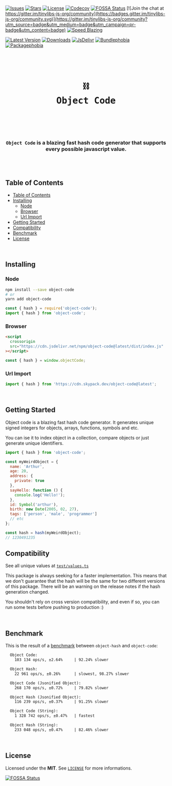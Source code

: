 <br />

[![Issues](https://img.shields.io/github/issues/arthurfiorette/tinylibs?logo=github&label=Issues)](https://github.com/arthurfiorette/tinylibs/issues)
[![Stars](https://img.shields.io/github/stars/arthurfiorette/tinylibs?logo=github&label=Stars)](https://github.com/arthurfiorette/tinylibs/stargazers)
[![License](https://img.shields.io/github/license/arthurfiorette/tinylibs?logo=githu&label=License)](https://github.com/arthurfiorette/tinylibs/blob/main/LICENSE)
[![Codecov](https://codecov.io/gh/arthurfiorette/tinylibs/branch/main/graph/badge.svg?token=ML0KGCU0VM)](https://codecov.io/gh/arthurfiorette/tinylibs)
[![FOSSA Status](https://app.fossa.com/api/projects/git%2Bgithub.com%2Farthurfiorette%2Ftinylibs.svg?type=shield)](https://app.fossa.com/projects/git%2Bgithub.com%2Farthurfiorette%2Ftinylibs?ref=badge_shield)
[![Join the chat at https://gitter.im/tinylibs-js-org/community](https://badges.gitter.im/tinylibs-js-org/community.svg)](https://gitter.im/tinylibs-js-org/community?utm_source=badge&utm_medium=badge&utm_campaign=pr-badge&utm_content=badge)
[![Speed Blazing](https://img.shields.io/badge/speed-blazing%20%F0%9F%94%A5-brightgreen.svg)](https://twitter.com/acdlite/status/974390255393505280)

[![Latest Version](https://img.shields.io/npm/v/object-code)](https://www.npmjs.com/package/object-code)
[![Downloads](https://img.shields.io/npm/dw/object-code)](https://www.npmjs.com/package/object-code)
[![JsDelivr](https://data.jsdelivr.com/v1/package/npm/object-code/badge?style=rounded)](https://www.jsdelivr.com/package/npm/object-code)
[![Bundlephobia](https://img.shields.io/bundlephobia/minzip/object-code/latest?style=flat)](https://bundlephobia.com/package/object-code@latest)
[![Packagephobia](https://packagephobia.com/badge?p=object-code@latest)](https://packagephobia.com/result?p=object-code@latest)

<br />

<div align="center">
  <pre>
  <h1>⛓️<br />Object Code</h1>
  </pre>
  <br />
</div>

<h3 align="center">
  <code>Object Code</code> is a blazing fast hash code generator that supports every possible javascript value.
  <br />
  <br />
</h3>

<br />

## Table of Contents

- [Table of Contents](#table-of-contents)
- [Installing](#installing)
  - [Node](#node)
  - [Browser](#browser)
  - [Url Import](#url-import)
- [Getting Started](#getting-started)
- [Compatibility](#compatibility)
- [Benchmark](#benchmark)
- [License](#license)

<br />

## Installing

### Node

```sh
npm install --save object-code
# or
yarn add object-code
```

```js
const { hash } = require('object-code');
import { hash } from 'object-code';
```

### Browser

```html
<script
  crossorigin
  src="https://cdn.jsdelivr.net/npm/object-code@latest/dist/index.js"
></script>
```

```js
const { hash } = window.objectCode;
```

### Url Import

```ts
import { hash } from 'https://cdn.skypack.dev/object-code@latest';
```

<br />

## Getting Started

Object code is a blazing fast hash code generator. It generates unique signed integers for
objects, arrays, functions, symbols and etc.

You can ise it to index object in a collection, compare objects or just generate unique
identifiers.

```js
import { hash } from 'object-code';

const myWeirdObject = {
  name: 'Arthur',
  age: 20,
  address: {
    private: true
  },
  sayHello: function () {
    console.log('Hello!');
  },
  id: Symbol('arthur'),
  birth: new Date(2005, 02, 27),
  tags: ['person', 'male', 'programmer']
  // etc
};

const hash = hash(myWeirdObject);
// 1230491235
```

## Compatibility

See all unique values at [`test/values.ts`](test/values.ts)

This package is always seeking for a faster implementation. This means that we don't
guarantee that the hash will be the same for two different versions of this package. There
will be an warning on the release notes if the hash generation changed.

You shouldn't rely on cross version compatibility, and even if so, you can run some tests
before pushing to production :)

<br />

## Benchmark

This is the result of a [benchmark](./benchmark/benchmark.js) between `object-hash` and
`object-code`:

```txt
  Object Code:
    103 134 ops/s, ±2.64%     | 92.24% slower

  Object Hash:
    22 961 ops/s, ±0.26%      | slowest, 98.27% slower

  Object Code (Jsonified Object):
    268 170 ops/s, ±0.72%     | 79.82% slower

  Object Hash (Jsonified Object):
    116 239 ops/s, ±0.37%     | 91.25% slower

  Object Code (String):
    1 328 742 ops/s, ±0.47%   | fastest

  Object Hash (String):
    233 048 ops/s, ±0.47%     | 82.46% slower
```

<br />

## License

Licensed under the **MIT**. See [`LICENSE`](LICENSE) for more informations.

[![FOSSA Status](https://app.fossa.com/api/projects/git%2Bgithub.com%2Farthurfiorette%2Ftinylibs.svg?type=small)](https://app.fossa.com/projects/git%2Bgithub.com%2Farthurfiorette%2Ftinylibs?ref=badge_small)

<br />
